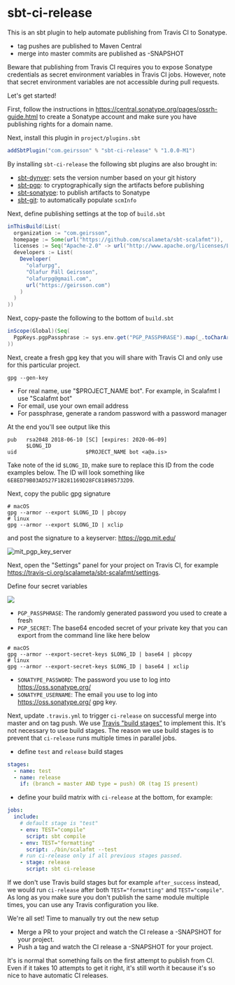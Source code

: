 # sbt-ci-release

This is an sbt plugin to help automate publishing from Travis CI to Sonatype.

- tag pushes are published to Maven Central
- merge into master commits are published as -SNAPSHOT

Beware that publishing from Travis CI requires you to expose Sonatype
credentials as secret environment variables in Travis CI jobs. However, note
that secret environment variables are not accessible during pull requests.

Let's get started!

First, follow the instructions in
https://central.sonatype.org/pages/ossrh-guide.html to create a Sonatype account
and make sure you have publishing rights for a domain name.

Next, install this plugin in `project/plugins.sbt`

```scala
addSbtPlugin("com.geirsson" % "sbt-ci-release" % "1.0.0-M1")
```

By installing `sbt-ci-release` the following sbt plugins are also brought in:

- [sbt-dynver](https://github.com/dwijnand/sbt-dynver): sets the version number
  based on your git history
- [sbt-pgp](https://github.com/sbt/sbt-pgp): to cryptographically sign the
  artifacts before publishing
- [sbt-sonatype](https://github.com/xerial/sbt-sonatype): to publish artifacts
  to Sonatype
- [sbt-git](https://github.com/sbt/sbt-git): to automatically populate `scmInfo`

Next, define publishing settings at the top of `build.sbt`

```scala
inThisBuild(List(
  organization := "com.geirsson",
  homepage := Some(url("https://github.com/scalameta/sbt-scalafmt")),
  licenses := Seq("Apache-2.0" -> url("http://www.apache.org/licenses/LICENSE-2.0")),
  developers := List(
    Developer(
      "olafurpg",
      "Ólafur Páll Geirsson",
      "olafurpg@gmail.com",
      url("https://geirsson.com")
    )
  )
))
```

Next, copy-paste the following to the bottom of `build.sbt`

```scala
inScope(Global)(Seq(
  PgpKeys.pgpPassphrase := sys.env.get("PGP_PASSPHRASE").map(_.toCharArray())
))
```

Next, create a fresh gpg key that you will share with Travis CI and only use for
this particular project.

```
gpg --gen-key
```

- For real name, use "$PROJECT_NAME bot". For example, in Scalafmt I use
  "Scalafmt bot"
- For email, use your own email address
- For passphrase, generate a random password with a password manager

At the end you'll see output like this

```
pub   rsa2048 2018-06-10 [SC] [expires: 2020-06-09]
      $LONG_ID
uid                      $PROJECT_NAME bot <a@a.is>
```

Take note of the id `$LONG_ID`, make sure to replace this ID from the code
examples below. The ID will look something like
`6E8ED79B03AD527F1B281169D28FC818985732D9`.

Next, copy the public gpg signature

```
# macOS
gpg --armor --export $LONG_ID | pbcopy
# linux
gpg --armor --export $LONG_ID | xclip
```

and post the signature to a keyserver: https://pgp.mit.edu/

![mit_pgp_key_server](https://user-images.githubusercontent.com/1408093/41208114-b8c89dce-6d1f-11e8-9280-9ab2b70bb0d7.jpg)

Next, open the "Settings" panel for your project on Travis CI, for example
https://travis-ci.org/scalameta/sbt-scalafmt/settings.

Define four secret variables

![](https://user-images.githubusercontent.com/1408093/41207402-bbb3970a-6d15-11e8-8772-000cc194ee92.png)

- `PGP_PASSPHRASE`: The randomly generated password you used to create a fresh
- `PGP_SECRET`: The base64 encoded secret of your private key that you can
  export from the command line like here below

```
# macOS
gpg --armor --export-secret-keys $LONG_ID | base64 | pbcopy
# linux
gpg --armor --export-secret-keys $LONG_ID | base64 | xclip
```

- `SONATYPE_PASSWORD`: The password you use to log into
  https://oss.sonatype.org/
- `SONATYPE_USERNAME`: The email you use to log into https://oss.sonatype.org/
  gpg key.

Next, update `.travis.yml` to trigger `ci-release` on successful merge into
master and on tag push. We use
[Travis "build stages"](https://docs.travis-ci.com/user/build-stages/) to
implement this. It's not necessary to use build stages. The reason we use build
stages is to prevent that `ci-release` runs multiple times in parallel jobs.

- define `test` and `release` build stages

```yml
stages:
  - name: test
  - name: release
    if: (branch = master AND type = push) OR (tag IS present)
```

- define your build matrix with `ci-release` at the bottom, for example:

```yml
jobs:
  include:
    # default stage is "test"
    - env: TEST="compile"
      script: sbt compile
    - env: TEST="formatting"
      script: ./bin/scalafmt --test
    # run ci-release only if all previous stages passed.
    - stage: release
      script: sbt ci-release
```

If we don't use Travis build stages but for example `after_success` instead, we
would run `ci-release` after both `TEST="formatting"` and `TEST="compile"`. As
long as you make sure you don't publish the same module multiple times, you can
use any Travis configuration you like.

We're all set! Time to manually try out the new setup

- Merge a PR to your project and watch the CI release a -SNAPSHOT for your
  project.
- Push a tag and watch the CI release a -SNAPSHOT for your project.

It's is normal that something fails on the first attempt to publish from CI.
Even if it takes 10 attempts to get it right, it's still worth it because it's
so nice to have automatic CI releases.
